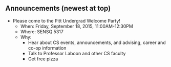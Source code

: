 ## Announcements (newest at top)

* Please come to the Pitt Undergrad Welcome Party!
  * When: Friday, September 18, 2015, 11:00AM-12:30PM
  * Where: SENSQ 5317
  * Why:
    * Hear about CS events, announcements, and advising, career and co-op information
    * Talk to Professor Laboon and other CS faculty
    * Get free pizza